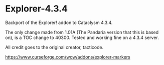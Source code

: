 # Explorer-4.3.4
Backport of the Explorer! addon to Cataclysm 4.3.4.

The only change made from 1.01A (The Pandaria version that this is based on), is a TOC change to 40300. Tested and working fine on a 4.3.4 server.

All credit goes to the original creator, tacticode.

https://www.curseforge.com/wow/addons/explorer-markers
